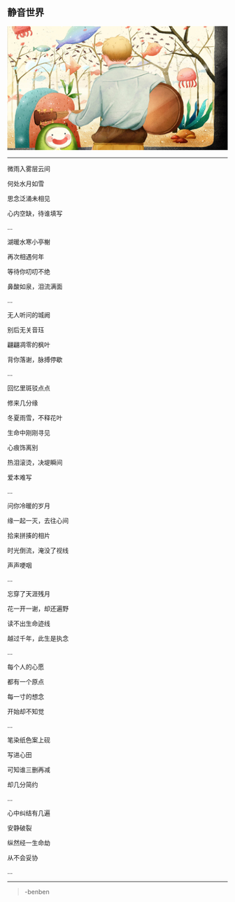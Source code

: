 静音世界
---
![](/assets/351771-106.jpg)

---
微雨入雾层云间

何处水月如雪

思念泛涌未相见

心内空缺，待谁填写

...

湖暖水寒小亭榭

再次相遇何年

等待你叨叨不绝

鼻酸如泉，泪流满面

...

无人听问的城阙

别后无关音珏

翩翩凋零的枫叶

背你落谢，脉搏停歇

...

回忆里斑驳点点

修来几分缘

冬夏雨雪，不释花叶

生命中刚刚寻见

心痕饰离别

热泪滚烫，决堤瞬间

爱本难写

...

问你冷暖的岁月

缘一起一灭，去往心间

拾来拼揍的相片

时光倒流，淹没了视线

声声哽咽

...

忘穿了天涯残月

花一开一谢，却还遍野

读不出生命迹线

越过千年，此生是执念

...

每个人的心愿

都有一个原点

每一寸的想念

开始却不知觉

...

笔染纸色案上砚

写进心田

可知谁三删再减

却几分简约

...

心中纠结有几遍

安静破裂

纵然经一生命劫

从不会妥协

...

---
>-benben


